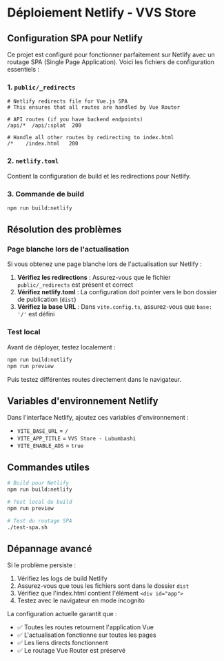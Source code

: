 # Déploiement Netlify - VVS Store

## Configuration SPA pour Netlify

Ce projet est configuré pour fonctionner parfaitement sur Netlify avec un routage SPA (Single Page Application). Voici les fichiers de configuration essentiels :

### 1. `public/_redirects`
```
# Netlify redirects file for Vue.js SPA
# This ensures that all routes are handled by Vue Router

# API routes (if you have backend endpoints)
/api/*  /api/:splat  200

# Handle all other routes by redirecting to index.html
/*    /index.html   200
```

### 2. `netlify.toml`
Contient la configuration de build et les redirections pour Netlify.

### 3. Commande de build
```bash
npm run build:netlify
```

## Résolution des problèmes

### Page blanche lors de l'actualisation
Si vous obtenez une page blanche lors de l'actualisation sur Netlify :

1. **Vérifiez les redirections** : Assurez-vous que le fichier `public/_redirects` est présent et correct
2. **Vérifiez netlify.toml** : La configuration doit pointer vers le bon dossier de publication (`dist`)
3. **Vérifiez la base URL** : Dans `vite.config.ts`, assurez-vous que `base: '/'` est défini

### Test local
Avant de déployer, testez localement :
```bash
npm run build:netlify
npm run preview
```

Puis testez différentes routes directement dans le navigateur.

## Variables d'environnement Netlify

Dans l'interface Netlify, ajoutez ces variables d'environnement :

- `VITE_BASE_URL` = `/`
- `VITE_APP_TITLE` = `VVS Store - Lubumbashi`
- `VITE_ENABLE_ADS` = `true`

## Commandes utiles

```bash
# Build pour Netlify
npm run build:netlify

# Test local du build
npm run preview

# Test du routage SPA
./test-spa.sh
```

## Dépannage avancé

Si le problème persiste :

1. Vérifiez les logs de build Netlify
2. Assurez-vous que tous les fichiers sont dans le dossier `dist`
3. Vérifiez que l'index.html contient l'élément `<div id="app">`
4. Testez avec le navigateur en mode incognito

La configuration actuelle garantit que :
- ✅ Toutes les routes retournent l'application Vue
- ✅ L'actualisation fonctionne sur toutes les pages
- ✅ Les liens directs fonctionnent
- ✅ Le routage Vue Router est préservé
